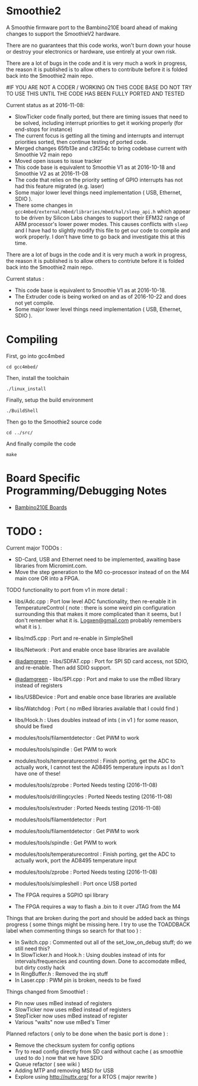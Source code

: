 # Smoothie2

A Smoothie firmware port to the Bambino210E board ahead of making changes to support the SmoothieV2 hardware.

There are no guarantees that this code works, won't burn down your house or destroy your electronics or hardware, use entirely at your own risk.

There are a lot of bugs in the code and it is very much a work in progress, the reason it is published is to allow others to contribute before it is folded back into the Smoothie2 main repo. 

#IF YOU ARE NOT A CODER / WORKING ON THIS CODE BASE DO NOT TRY TO USE THIS UNTIL THE CODE HAS BEEN FULLY PORTED AND TESTED

Current status as at 2016-11-08:
* SlowTicker code finally ported, but there are timing issues that need to be solved, including interrupt priorities to get it working properly (for end-stops for instance)
* The current focus is getting all the timing and interrupts and interrupt priorities sorted, then continue testing of ported code.
* Merged changes 65fb13e and c3f254c to bring codebase current with Smoothie V2 main repo 
* Moved open issues to issue tracker
* This code base is equivalent to Smoothie V1 as at 2016-10-18 and Smoothie V2 as at 2016-11-08
* The code that relies on the priority setting of GPIO interrupts has not had this feature migrated (e.g. laser)
* Some major lower level things need implementation ( USB, Ethernet, SDIO ).  
* There some changes in `gcc4mbed/external/mbed/libraries/mbed/hal/sleep_api.h` which appear to be driven by Silicon Labs changes to support their EFM32 range of ARM processor's lower power modes.  This causes conflicts with `sleep` and I have had to slightly modify this file to get our code to compile and work properly.  I don't have time to go back and investigate this at this time.

There are a lot of bugs in the code and it is very much a work in progress, the reason it is published is to allow others to contriute before it is folded back into the Smoothie2 main repo.

Current status : 
* This code base is equivalent to Smoothie V1 as at 2016-10-18.
* The Extruder code is being worked on and as of 2016-10-22 and does not yet compile.
* Some major lower level things need implementation ( USB, Ethernet, SDIO ).  

# Compiling

First, go into gcc4mbed

    cd gcc4mbed/

Then, install the toolchain

    ./linux_install

Finally, setup the build environment

    ./BuildShell

Then go to the Smoothie2 source code

    cd ../src/

And finally compile the code

    make

# Board Specific Programming/Debugging Notes
* [Bambino210E Boards](https://github.com/Smoothieware/Smoothie2/blob/master/notes/Bambino210E-board.creole#bambino210e-board-programmingdebugging-notes)

# TODO : 

Current major TODOs : 
 * SD-Card, USB and Ethernet need to be implemented, awaiting base libraries from Micromint.com.
 * Move the step generation to the M0 co-processor instead of on the M4 main core OR into a FPGA.

TODO functionality to port from v1 in more detail : 
 * libs/Adc.cpp : Port low level ADC functionality, then re-enable it in TemperatureControl ( note : there is some weird pin configuration surrounding this that makes it more complicated than it seems, but I don't remember what it is. Logxen@gmail.com probably remembers what it is ).
 * libs/md5.cpp : Port and re-enable in SimpleShell
 * libs/Network : Port and enable once base libraries are available
 * [@adamgreen](https://github.com/adamgreen) - libs/SDFAT.cpp : Port for SPI SD card access, not SDIO, and re-enable. Then add SDIO support.
 * [@adamgreen](https://github.com/adamgreen) - libs/SPI.cpp : Port and make to use the mBed library instead of registers
 * libs/USBDevice : Port and enable once base libraries are available
 * libs/Watchdog : Port ( no mBed libraries available that I could find )
 * libs/Hook.h : Uses doubles instead of ints ( in v1 ) for some reason, should be fixed
 * modules/tools/filamentdetector : Get PWM to work
 * modules/tools/spindle : Get PWM to work
 * modules/tools/temperaturecontrol : Finish porting, get the ADC to actually work, I cannot test the AD8495 temperature inputs as I don't have one of these!
 * modules/tools/zprobe : Ported Needs testing (2016-11-08)
 * modules/tools/drillingcycles : Ported Needs testing (2016-11-08)
 * modules/tools/extruder : Ported Needs testing (2016-11-08)
 * modules/tools/filamentdetector : Port
 * modules/tools/filamentdetector : Get PWM to work
 * modules/tools/spindle : Get PWM to work
 * modules/tools/temperaturecontrol : Finish porting, get the ADC to actually work, port the AD8495 temperature input
 * modules/tools/zprobe : Ported Needs testing (2016-11-08)
 * modules/tools/simpleshell : Port once USB ported

 * The FPGA requires a SGPIO spi library
 * The FPGA requires a way to flash a .bin to it over JTAG from the M4 

Things that are broken during the port and should be added back as things progress ( some things might be missing here. I try to use the TOADDBACK label when commenting things so search for that too ) : 

* In Switch.cpp : Commented out all of the set_low_on_debug stuff; do we still need this?
* In SlowTicker.h and Hook.h : Using doubles instead of ints for intervals/frequencies and counting down. Done to accomodate mBed, but dirty costly hack
* In RingBuffer.h : Removed the irq stuff
* In Laser.cpp : PWM pin is broken, needs to be fixed

Things changed from Smoothie1 : 

* Pin now uses mBed instead of registers
* SlowTicker now uses mBed instead of registers
* StepTicker now uses mBed instead of register
* Various "waits" now use mBed's Timer

Planned refactors ( only to be done when the basic port is done ) : 

* Remove the checksum system for config options
* Try to read config directly from SD card without cache ( as smoothie used to do ) now that we have SDIO
* Queue refactor ( see wiki )
* Adding MTP and removing MSD for USB
* Explore using http://nuttx.org/ for a RTOS ( major rewrite )
